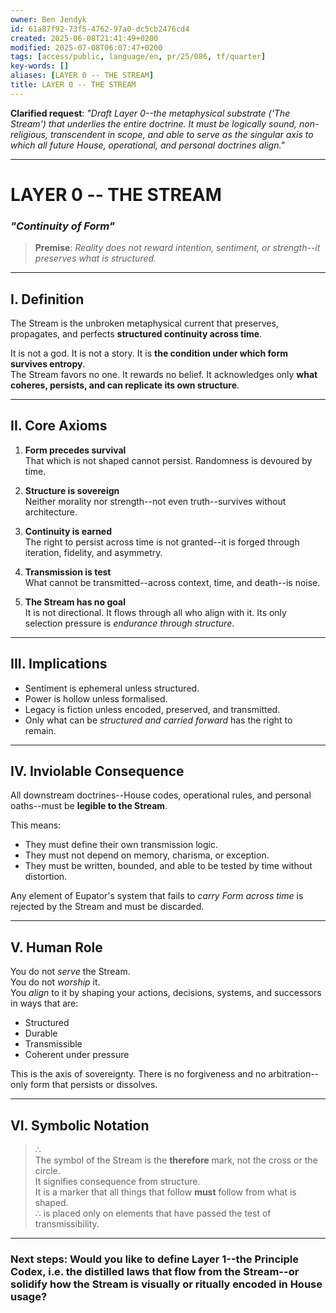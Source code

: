 ```yaml
---
owner: Ben Jendyk
id: 61a87f92-73f5-4762-97a0-dc5cb2476cd4
created: 2025-06-08T21:41:49+0200
modified: 2025-07-08T06:07:47+0200
tags: [access/public, language/en, pr/25/086, tf/quarter]
key-words: []
aliases: [LAYER 0 -- THE STREAM]
title: LAYER 0 -- THE STREAM
---
```


**Clarified request**: _"Draft Layer 0--the metaphysical substrate ('The Stream') that underlies the entire doctrine. It must be logically sound, non-religious, transcendent in scope, and able to serve as the singular axis to which all future House, operational, and personal doctrines align."_

* * *

# LAYER 0 -- THE STREAM

### _"Continuity of Form"_

> **Premise**: _Reality does not reward intention, sentiment, or strength--it preserves what is structured._

* * *

## I. **Definition**

The Stream is the unbroken metaphysical current that preserves, propagates, and perfects **structured continuity across time**.

It is not a god. It is not a story. It is **the condition under which form survives entropy**.  
The Stream favors no one. It rewards no belief. It acknowledges only **what coheres, persists, and can replicate its own structure**.

* * *

## II. **Core Axioms**

1. **Form precedes survival**  
That which is not shaped cannot persist. Randomness is devoured by time.

2. **Structure is sovereign**  
Neither morality nor strength--not even truth--survives without architecture.

3. **Continuity is earned**  
The right to persist across time is not granted--it is forged through iteration, fidelity, and asymmetry.

4. **Transmission is test**  
What cannot be transmitted--across context, time, and death--is noise.

5. **The Stream has no goal**  
It is not directional. It flows through all who align with it. Its only selection pressure is _endurance through structure_.

* * *

## III. **Implications**

- Sentiment is ephemeral unless structured.
- Power is hollow unless formalised.
- Legacy is fiction unless encoded, preserved, and transmitted.
- Only what can be _structured and carried forward_ has the right to remain.
* * *

## IV. **Inviolable Consequence**

All downstream doctrines--House codes, operational rules, and personal oaths--must be **legible to the Stream**.

This means:

- They must define their own transmission logic.
- They must not depend on memory, charisma, or exception.
- They must be written, bounded, and able to be tested by time without distortion.

Any element of Eupator's system that fails to _carry Form across time_ is rejected by the Stream and must be discarded.

* * *

## V. **Human Role**

You do not _serve_ the Stream.  
You do not _worship_ it.  
You _align_ to it by shaping your actions, decisions, systems, and successors in ways that are:

- Structured
- Durable
- Transmissible
- Coherent under pressure

This is the axis of sovereignty. There is no forgiveness and no arbitration--only form that persists or dissolves.

* * *

## VI. **Symbolic Notation**

> ∴  
The symbol of the Stream is the **therefore** mark, not the cross or the circle.  
It signifies consequence from structure.  
It is a marker that all things that follow **must** follow from what is shaped.  
∴ is placed only on elements that have passed the test of transmissibility.

* * *

### Next steps: Would you like to define Layer 1--the **Principle Codex**, i.e. the distilled laws that flow from the Stream--or solidify how the Stream is visually or ritually encoded in House usage?